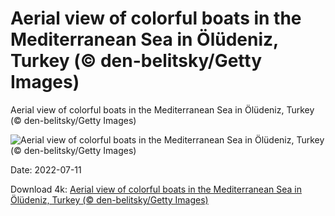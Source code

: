 # Aerial view of colorful boats in the Mediterranean Sea in Ölüdeniz, Turkey (© den-belitsky/Getty Images)

Aerial view of colorful boats in the Mediterranean Sea in Ölüdeniz, Turkey (© den-belitsky/Getty Images)

![Aerial view of colorful boats in the Mediterranean Sea in Ölüdeniz, Turkey (© den-belitsky/Getty Images)](https://bing.com/th?id=OHR.OludenizTurkey_EN-US7964154843_UHD.jpg&w=1024&h=576)

Date: 2022-07-11

Download 4k: [Aerial view of colorful boats in the Mediterranean Sea in Ölüdeniz, Turkey (© den-belitsky/Getty Images)](https://bing.com/th?id=OHR.OludenizTurkey_EN-US7964154843_UHD.jpg)

